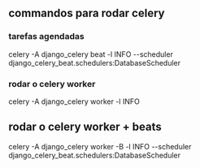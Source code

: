 ## commandos para rodar celery

### tarefas agendadas

celery -A django_celery beat -l INFO --scheduler django_celery_beat.schedulers:DatabaseScheduler

### rodar o celery worker

celery -A django_celery worker -l INFO

## rodar o celery worker + beats

celery -A django_celery worker -B -l INFO --scheduler django_celery_beat.schedulers:DatabaseScheduler